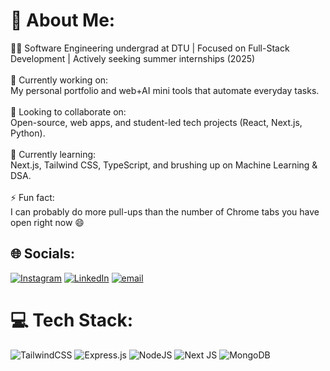 # 💫 About Me:
👨‍💻 Software Engineering undergrad at DTU | Focused on Full-Stack Development | Actively seeking summer internships (2025)<br><br>🔭 Currently working on:<br>My personal portfolio and web+AI mini tools that automate everyday tasks.<br><br>👯 Looking to collaborate on:<br>Open-source, web apps, and student-led tech projects (React, Next.js, Python).<br><br>🌱 Currently learning:<br>Next.js, Tailwind CSS, TypeScript, and brushing up on Machine Learning & DSA.<br><br>⚡ Fun fact:<br>I can probably do more pull-ups than the number of Chrome tabs you have open right now 😄


## 🌐 Socials:
[![Instagram](https://img.shields.io/badge/Instagram-%23E4405F.svg?logo=Instagram&logoColor=white)](https://instagram.com/deepanxhu.saxena) [![LinkedIn](https://img.shields.io/badge/LinkedIn-%230077B5.svg?logo=linkedin&logoColor=white)](https://linkedin.com/in/deepanshu-saxena-60bbb1286/) [![email](https://img.shields.io/badge/Email-D14836?logo=gmail&logoColor=white)](mailto:deepanshu_23se051@dtu.ac.in) 

# 💻 Tech Stack:
![TailwindCSS](https://img.shields.io/badge/tailwindcss-%2338B2AC.svg?style=for-the-badge&logo=tailwind-css&logoColor=white) ![Express.js](https://img.shields.io/badge/express.js-%23404d59.svg?style=for-the-badge&logo=express&logoColor=%2361DAFB) ![NodeJS](https://img.shields.io/badge/node.js-6DA55F?style=for-the-badge&logo=node.js&logoColor=white) ![Next JS](https://img.shields.io/badge/Next-black?style=for-the-badge&logo=next.js&logoColor=white) ![MongoDB](https://img.shields.io/badge/MongoDB-%234ea94b.svg?style=for-the-badge&logo=mongodb&logoColor=white)
